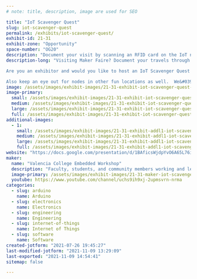 ```yaml
---
# note: title, description, image are used for SEO

title: "IoT Scavenger Quest"
slug: iot-scavenger-quest
permalink: /exhibits/iot-scavenger-quest/
exhibit-id: 21-31
exhibit-zone: "Opportunity"
space-number: "OG20"
description: "Document your visit by scanning an RFID card on the IoT nodes. Win swag and get a certificate map."
description-long: "Visiting Maker Faire? Document your travels through Maker Faire by scanning your RFID card on the IoT node at each participating exhibit. Track your progress and compete to visit more exhibits than your friends in a set period of time. Win swag and get a certificate mapping your participation

Are you an exhibitor and would you like to host an IoT Scavenger Quest Station? As an exhibitor all you have to do to host a station is agree is to let us put the station somewhere in your booth accessible to the public  

Also keep an eye out for nodes in other fun locations as well.  We&#039;re hoping that the Scavenger Quest will encourage folks to roam more widely around Maker Faire, and bring them into contact with more exhibitors. "
image: /assets/images/exhibit-images/21-31-exhibit-iot-scavenger-quest-scavengerhunt2021-large.jpg
image-primary: 
  small: /assets/images/exhibit-images/21-31-exhibit-iot-scavenger-quest-scavengerhunt2021-small.jpg
  medium: /assets/images/exhibit-images/21-31-exhibit-iot-scavenger-quest-scavengerhunt2021-medium.jpg
  large: /assets/images/exhibit-images/21-31-exhibit-iot-scavenger-quest-scavengerhunt2021-large.jpg
  full: /assets/images/exhibit-images/21-31-exhibit-iot-scavenger-quest-scavengerhunt2021-full.jpg
additional-images: 
  - 1:
    small: /assets/images/exhibit-images/21-31-exhibit-addl1-iot-scavenger-quest-small-scavenger-station-small.jpg
    medium: /assets/images/exhibit-images/21-31-exhibit-addl1-iot-scavenger-quest-small-scavenger-station-medium.jpg
    large: /assets/images/exhibit-images/21-31-exhibit-addl1-iot-scavenger-quest-small-scavenger-station-large.jpg
    full: /assets/images/exhibit-images/21-31-exhibit-addl1-iot-scavenger-quest-small-scavenger-station-full.jpg
website: "https://docs.google.com/presentation/d/1BAficsWjdpYvO6A65L76i_Ho7n67y7Vp_XWqVrVBWbs/present"
maker: 
  name: "Valencia College Embedded Workshop"
  description: "Faculty, students, and community members working and learning together about electronics, software and IoT/embedded microprocessor systems and applications."
  image-primary: /assets/images/exhibit-images/21-31-maker-iot-scavenger-quest-18-scavengerhunt2021-42-medium.jpg
  youtube: https://www.youtube.com/channel/uchs9ih9xj-2upmsvrn-nrma
categories: 
  - slug: arduino
    name: Arduino
  - slug: electronics
    name: Electronics
  - slug: engineering
    name: Engineering
  - slug: internet-of-things
    name: Internet of Things
  - slug: software
    name: Software
created-jotform: "2021-07-26 19:45:27"
last-modified-jotform: "2021-11-09 13:29:09"
last-exported: "2021-11-09 14:54:41"
sitemap: false

---
```

